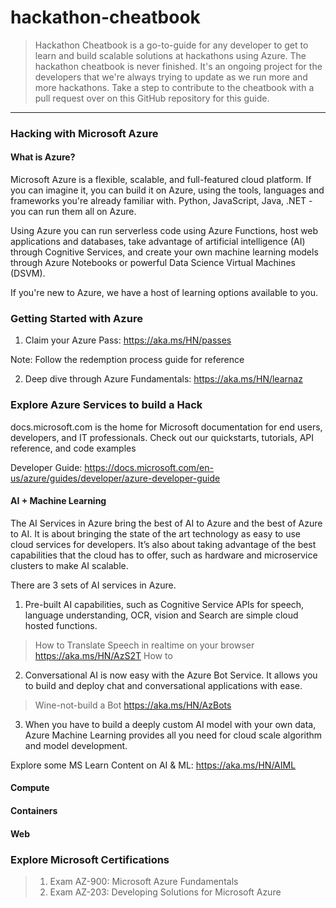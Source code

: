 # hackathon-cheatbook
> Hackathon Cheatbook is a go-to-guide for any developer to get to learn and build scalable solutions at hackathons using Azure. The hackathon cheatbook is never finished. It's an ongoing project for the developers that we're always trying to update as we run more and more hackathons. Take a step to contribute to the cheatbook with a pull request over on this GitHub repository for this guide. 
------------------------------------------------------------------------------------------------------------------------------

### Hacking with Microsoft Azure
#### What is Azure?
Microsoft Azure is a flexible, scalable, and full-featured cloud platform. If you can imagine it, you can build it on Azure, using the tools, languages and frameworks you're already familiar with. Python, JavaScript, Java, .NET - you can run them all on Azure.

Using Azure you can run serverless code using Azure Functions, host web applications and databases, take advantage of artificial intelligence (AI) through Cognitive Services, and create your own machine learning models through Azure Notebooks or powerful Data Science Virtual Machines (DSVM).

If you're new to Azure, we have a host of learning options available to you.

### Getting Started with Azure
1. Claim your Azure Pass: https://aka.ms/HN/passes 

  Note: Follow the redemption process guide for reference

2. Deep dive through Azure Fundamentals: https://aka.ms/HN/learnaz

### Explore Azure Services to build a Hack
docs.microsoft.com is the home for Microsoft documentation for end users, developers, and IT professionals. Check out our quickstarts, tutorials, API reference, and code examples

Developer Guide: https://docs.microsoft.com/en-us/azure/guides/developer/azure-developer-guide

#### AI + Machine Learning
The AI Services in Azure bring the best of AI to Azure and the best of Azure to AI.
It is about bringing the state of the art technology as easy to use cloud services for developers.
It’s also about taking advantage of the best capabilities that the cloud has to offer, such as hardware and microservice clusters to make AI scalable.


There are 3 sets of AI services in Azure. 
1. Pre-built AI capabilities, such as Cognitive Service APIs for speech, language understanding, OCR, vision and Search are simple cloud hosted functions.
> How to  Translate Speech in realtime on your browser https://aka.ms/HN/AzS2T
> How to
2. Conversational AI is now easy with the Azure Bot Service. It allows you to build and deploy chat and conversational applications with ease.
> Wine-not-build a Bot https://aka.ms/HN/AzBots
> 
3. When you have to build a deeply custom AI model with your own data, Azure Machine Learning provides all you need for cloud scale algorithm and model development.
> 
> 


Explore some MS Learn Content on AI & ML: https://aka.ms/HN/AIML 

#### Compute

#### Containers

#### Web 

### Explore Microsoft Certifications
> 1. Exam AZ-900: Microsoft Azure Fundamentals
> 2. Exam AZ-203: Developing Solutions for Microsoft Azure


